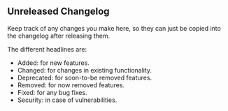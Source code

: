 ## Unreleased Changelog

Keep track of any changes you make here, so they can just be copied into the
changelog after releasing them.

The different headlines are:

-   Added: for new features.
-   Changed: for changes in existing functionality.
-   Deprecated: for soon-to-be removed features.
-   Removed: for now removed features.
-   Fixed: for any bug fixes.
-   Security: in case of vulnerabilities.
